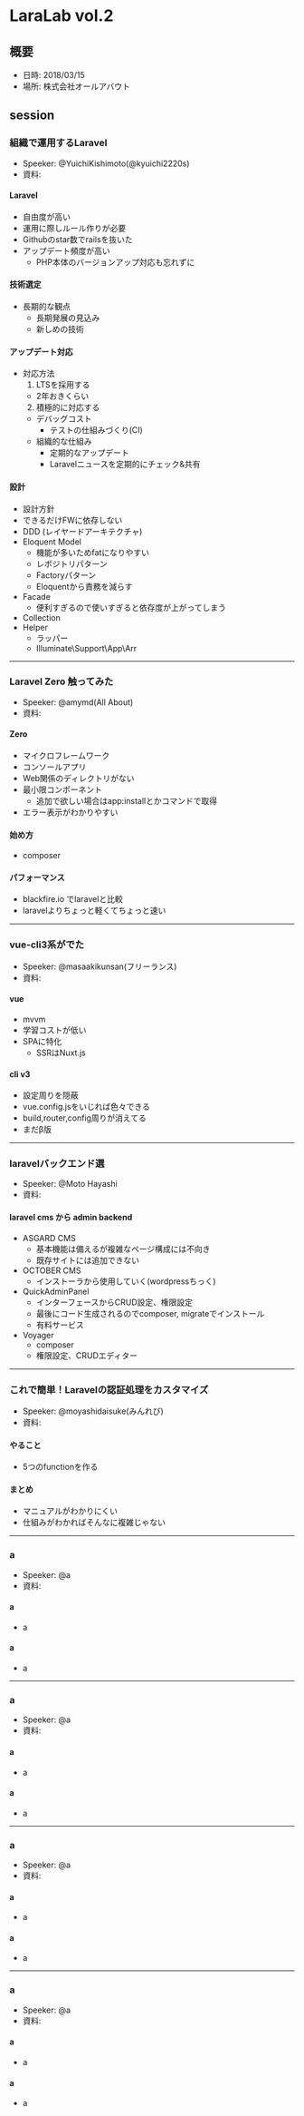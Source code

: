 # LaraLab vol.2

## 概要
* 日時: 2018/03/15
* 場所: 株式会社オールアバウト



## session


### 組織で運用するLaravel
* Speeker: @YuichiKishimoto(@kyuichi2220s)
* 資料:

#### Laravel
* 自由度が高い
* 運用に際しルール作りが必要
* Githubのstar数でrailsを抜いた
* アップデート頻度が高い
  - PHP本体のバージョンアップ対応も忘れずに

#### 技術選定
* 長期的な観点
  - 長期発展の見込み
  - 新しめの技術

#### アップデート対応
* 対応方法
  1. LTSを採用する
    - 2年おきくらい
  2. 積極的に対応する
    * デバッグコスト
      - テストの仕組みづくり(CI)
    * 組織的な仕組み
      - 定期的なアップデート
      - Laravelニュースを定期的にチェック&共有

#### 設計
* 設計方針
* できるだけFWに依存しない
* DDD (レイヤードアーキテクチャ)
* Eloquent Model
  - 機能が多いためfatになりやすい
  - レポジトリパターン
  - Factoryパターン
  - Eloquentから責務を減らす
* Facade
  - 便利すぎるので使いすぎると依存度が上がってしまう
* Collection
* Helper
  - ラッパー
  - Illuminate\Support\App\Arr


-----
### Laravel Zero 触ってみた
* Speeker: @amymd(All About)
* 資料:

#### Zero
* マイクロフレームワーク
* コンソールアプリ
* Web関係のディレクトリがない
* 最小限コンポーネント
  - 追加で欲しい場合はapp:installとかコマンドで取得
* エラー表示がわかりやすい

#### 始め方
* composer

#### パフォーマンス
* blackfire.io でlaravelと比較
* laravelよりちょっと軽くてちょっと速い


-----
### vue-cli3系がでた
* Speeker: @masaakikunsan(フリーランス)
* 資料:

#### vue
* mvvm
* 学習コストが低い
* SPAに特化
  - SSRはNuxt.js

#### cli v3
* 設定周りを隠蔽
* vue.config.jsをいじれば色々できる
* build,router,config周りが消えてる
* まだβ版


-----
### laravelバックエンド選
* Speeker: @Moto Hayashi
* 資料:

#### laravel cms から admin backend
* ASGARD CMS
  - 基本機能は備えるが複雑なページ構成には不向き
  - 既存サイトには追加できない
* OCTOBER CMS
  - インストーラから使用していく(wordpressちっく)
* QuickAdminPanel
  - インターフェースからCRUD設定、権限設定
  - 最後にコード生成されるのでcomposer, migrateでインストール
  - 有料サービス
* Voyager
  - composer
  - 権限設定、CRUDエディター


-----
### これで簡単！Laravelの認証処理をカスタマイズ
* Speeker: @moyashidaisuke(みんれび)
* 資料:

#### やること
* 5つのfunctionを作る

#### まとめ
* マニュアルがわかりにくい
* 仕組みがわかればそんなに複雑じゃない


-----
### a
* Speeker: @a
* 資料:

#### a
* a

#### a
* a


-----
### a
* Speeker: @a
* 資料:

#### a
* a

#### a
* a


-----
### a
* Speeker: @a
* 資料:

#### a
* a

#### a
* a


-----
### a
* Speeker: @a
* 資料:

#### a
* a

#### a
* a
